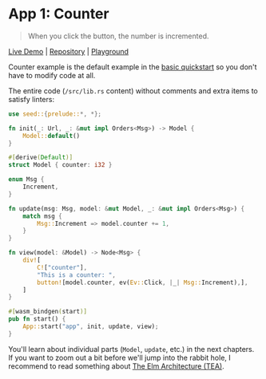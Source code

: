 # App 1: Counter

> When you click the button, the number is incremented.

[Live Demo](https://seed-app-counter.netlify.app/) |  [Repository](https://github.com/MartinKavik/seed-app-counter) |  [Playground](https://ide.play-seed.dev/?github=MartinKavik/seed-app-counter)

Counter example is the default example in the [basic quickstart](https://github.com/seed-rs/seed-quickstart) so you don't have to modify code at all.

The entire code (`/src/lib.rs` content) without comments and extra items to satisfy linters:

```rust
use seed::{prelude::*, *};

fn init(_: Url, _: &mut impl Orders<Msg>) -> Model {
    Model::default()
}

#[derive(Default)]
struct Model { counter: i32 }

enum Msg {
    Increment,
}

fn update(msg: Msg, model: &mut Model, _: &mut impl Orders<Msg>) {
    match msg {
        Msg::Increment => model.counter += 1,
    }
}

fn view(model: &Model) -> Node<Msg> {
    div![
        C!["counter"],
        "This is a counter: ",
        button![model.counter, ev(Ev::Click, |_| Msg::Increment),],
    ]
}

#[wasm_bindgen(start)]
pub fn start() {
    App::start("app", init, update, view);
}
```

You'll learn about individual parts (`Model`, `update`, etc.) in the next chapters. If you want to zoom out a bit before we'll jump into the rabbit hole, I recommend to read something about [The Elm Architecture (TEA)](https://guide.elm-lang.org/architecture/).
